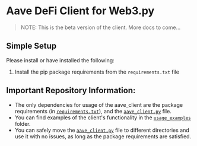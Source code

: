 # Aave DeFi Client for Web3.py

> NOTE: This is the beta version of the client. More docs to come...
 
## Simple Setup

Please install or have installed the following:

1. Install the pip package requirements from the `requirements.txt` file

## Important Repository Information:
- The only dependencies for usage of the aave_client are the package requirements (in [`requirements.txt`](https://github.com/PathX-Projects/Aave-DeFi-Client/blob/main/requirements.txt)), and the [`aave_client.py`](https://github.com/PathX-Projects/Aave-DeFi-Client/blob/main/aave_client.py) file.
- You can find examples of the client's functionality in the [`usage_examples`](https://github.com/PathX-Projects/Aave-DeFi-Client/tree/main/usage_examples) folder.
- You can safely move the [`aave_client.py`](https://github.com/PathX-Projects/Aave-DeFi-Client/blob/main/aave_client.py) file to different directories and use it with no issues, as long as the package requirements are satisfied.